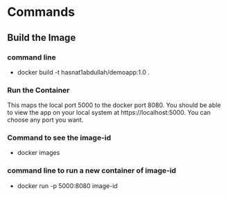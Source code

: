 # Commands
## Build the Image
### command line
- docker build -t hasnat1abdullah/demoapp:1.0 .
### Run the Container
This maps the local port 5000 to the docker port 8080. You should be able to view the app on your local system at https://localhost:5000. You can choose any port you want.
### Command to see the image-id
- docker images
### command line to run a new container of image-id
- docker run -p 5000:8080 image-id